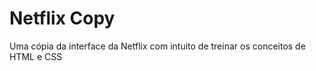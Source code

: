 # Netflix Copy
Uma cópia da interface da Netflix com intuito de treinar os conceitos de HTML e CSS 
